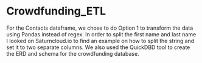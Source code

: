 # Crowdfunding_ETL



For the Contacts dataframe, we chose to do Option 1 to transform the data using Pandas instead of regex.  In order to split the first name and last name I looked on Saturncloud.io to find an example on how to split the string and set it to two separate columns.  We also used the QuickDBD tool to create the ERD and schema for the crowdfunding database.
